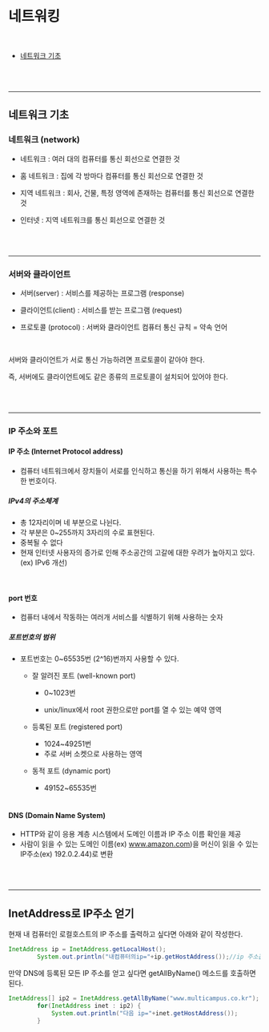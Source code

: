 # 네트워킹

<br>

- [네트워크 기초](#네트워크-기초)



<br>

<br>

---

## 네트워크 기초

### 네트워크 (network)

- 네트워크 : 여러 대의 컴퓨터를 통신 회선으로 연결한 것
- 홈 네트워크 : 집에 각 방마다 컴퓨터를 통신 회선으로 연결한 것
- 지역 네트워크 : 회사, 건물, 특정 영역에 존재하는 컴퓨터를 통신 회선으로 연결한 것

- 인터넷 : 지역 네트워크를 통신 회선으로 연결한 것

<br>

<br>

---

### 서버와 클라이언트

- 서버(server) : 서비스를 제공하는 프로그램 (response)

- 클라이언트(client) : 서비스를 받는 프로그램 (request)

- 프로토콜 (protocol) : 서버와 클라이언트 컴퓨터 통신 규칙 = 약속 언어

<br>

서버와 클라이언트가 서로 통신 가능하려면 프로토콜이 같아야 한다.

즉, 서버에도 클라이언트에도 같은 종류의 프로토콜이 설치되어 있어야 한다.

<br>

<br>

---

### IP 주소와 포트

#### IP 주소 (Internet Protocol address) 

- 컴퓨터 네트워크에서 장치들이 서로를 인식하고 통신을 하기 위해서 사용하는 특수한 번호이다.

##### IPv4의 주소체계

- 총 12자리이며 네 부분으로 나뉜다.
- 각 부분은 0~255까지 3자리의 수로 표현된다.
- 중복될 수 없다
- 현재 인터넷 사용자의 증가로 인해 주소공간의 고갈에 대한 우려가 높아지고 있다. (ex) IPv6 개선)

<br>

#### port 번호 

- 컴퓨터 내에서 작동하는 여러개 서비스를 식별하기 위해 사용하는 숫자 

##### 포트번호의 범위

- 포트번호는 0~65535번 (2^16)번까지 사용할 수 있다.

  - 잘 알려진 포트 (well-known port) 

    - 0~1023번

    - unix/linux에서 root 권한으로만 port를 열 수 있는 예약 영역

  - 등록된 포트 (registered port) 

    - 1024~49251번
    - 주로 서버 소켓으로 사용하는 영역

  - 동적 포트 (dynamic port) 

    -  49152~65535번

  <br>

#### DNS (Domain Name System)

- HTTP와 같이 응용 계층 시스템에서 도메인 이름과 IP 주소 이름 확인을 제공 
- 사람이 읽을 수 있는 도메인 이름(ex) www.amazon.com)을 머신이 읽을 수 있는 IP주소(ex) 192.0.2.44)로 변환

<br>

<br>

----

## InetAddress로 IP주소 얻기

현재 내 컴퓨터인 로컬호스트의 IP 주소를 출력하고 싶다면 아래와 같이 작성한다.

```java
InetAddress ip = InetAddress.getLocalHost();
		System.out.println("내컴퓨터의ip="+ip.getHostAddress());//ip 주소값
```



만약 DNS에 등록된 모든 IP 주소를 얻고 싶다면 getAllByName()  메소드를 호출하면 된다.

```java
InetAddress[] ip2 = InetAddress.getAllByName("www.multicampus.co.kr");
		for(InetAddress inet : ip2) {
			System.out.println("다음 ip="+inet.getHostAddress());
		}
```


